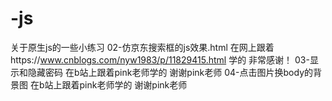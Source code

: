 # -js
关于原生js的一些小练习
02-仿京东搜索框的js效果.html 在网上跟着https://www.cnblogs.com/nyw1983/p/11829415.html 学的 非常感谢！
03-显示和隐藏密码 在b站上跟着pink老师学的 谢谢pink老师
04-点击图片换body的背景图 在b站上跟着pink老师学的 谢谢pink老师
